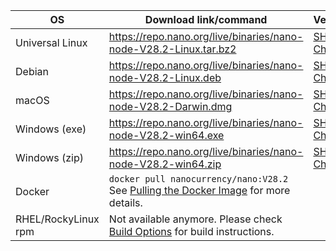 | OS                  | Download link/command                                                                                                                                        | Verification                                                                                                        |
|---------------------|--------------------------------------------------------------------------------------------------------------------------------------------------------------|---------------------------------------------------------------------------------------------------------------------|
| Universal Linux     | https://repo.nano.org/live/binaries/nano-node-V28.2-Linux.tar.bz2                                                                                            | [SHA256 Checksum](https://repo.nano.org/live/binaries/nano-node-V28.1-Linux.tar.bz2.sha256)                         |
| Debian              | https://repo.nano.org/live/binaries/nano-node-V28.2-Linux.deb                                                                                                | [SHA256 Checksum](https://repo.nano.org/live/binaries/nano-node-V28.1-Linux.deb.sha256)                             |
| macOS               | https://repo.nano.org/live/binaries/nano-node-V28.2-Darwin.dmg                                                                                               | [SHA256 Checksum](https://repo.nano.org/live/binaries/nano-node-V28.1-Darwin.dmg.sha256) |
| Windows (exe)       | https://repo.nano.org/live/binaries/nano-node-V28.2-win64.exe                                                                                                | [SHA256 Checksum](https://repo.nano.org/live/binaries/nano-node-V28.1-win64.exe.sha256)                             |
| Windows (zip)       | https://repo.nano.org/live/binaries/nano-node-V28.2-win64.zip                                                                                                | [SHA256 Checksum](https://repo.nano.org/live/binaries/nano-node-V28.1-win64.zip.sha256)                             |
| Docker              | `docker pull nanocurrency/nano:V28.2`<br />See [Pulling the Docker Image](/running-a-node/node-setup/#pulling-the-docker-image) for more details.            |                                                                                                                     |
| RHEL/RockyLinux rpm | Not available anymore. Please check [Build Options](#build-options) for build instructions.                                                          |                                                                                                                     |
